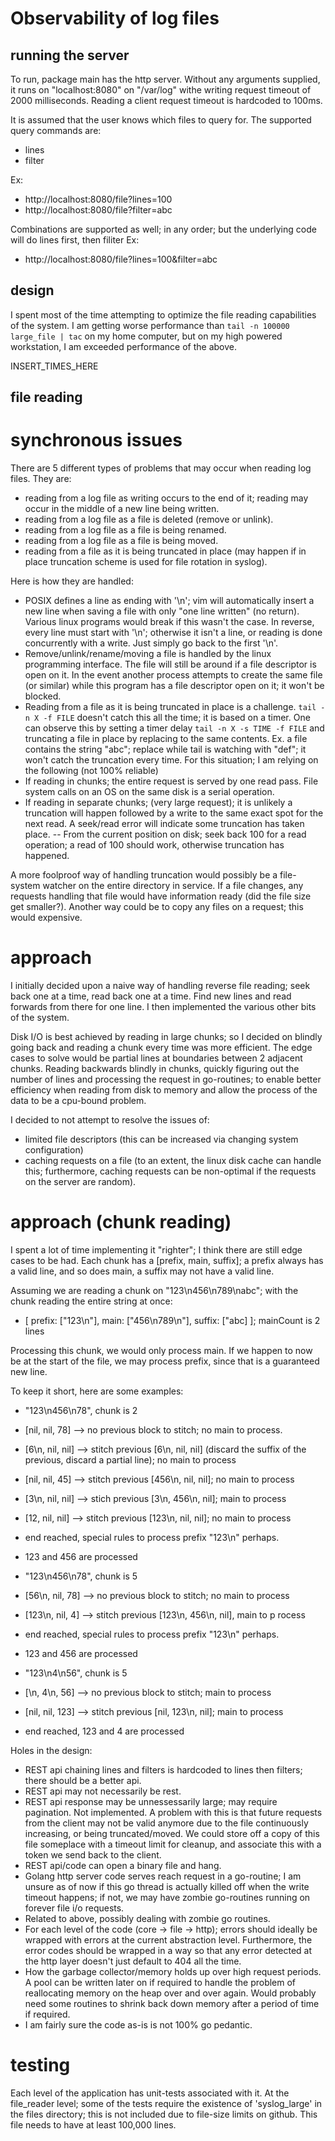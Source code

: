 # Observability of log files

## running the server
To run, package main has the http server.
Without any arguments supplied, it runs on "localhost:8080" on "/var/log" withe writing request timeout of 2000 milliseconds. Reading a client request timeout is hardcoded to 100ms. 

It is assumed that the user knows which files to query for.
The supported query commands are:
- lines
- filter

Ex: 
- http://localhost:8080/file?lines=100
- http://localhost:8080/file?filter=abc

Combinations are supported as well; in any order; but the underlying code will do lines first, then filiter
Ex:
- http://localhost:8080/file?lines=100&filter=abc

## design
I spent most of the time attempting to optimize the file reading capabilities of the system.
I am getting worse performance than `tail -n 100000 large_file | tac` on my home computer, but on my high powered workstation, I am exceeded performance of the above.

INSERT_TIMES_HERE

## file reading
# synchronous issues
There are 5 different types of problems that may occur when reading log files. They are:
- reading from a log file as writing occurs to the end of it; reading may occur in the middle of a new line being written.
- reading from a log file as a file is deleted (remove or unlink).
- reading from a log file as a file is being renamed.
- reading from a log file as a file is being moved.
- reading from a file as it is being truncated in place (may happen if in place truncation scheme is used for file rotation in syslog).

Here is how they are handled:
- POSIX defines a line as ending with '\n'; vim will automatically insert a new line when saving a file with only "one line written" (no return). Various linux programs would break if this wasn't the case. In reverse, every line must start with '\n'; otherwise it isn't a line, or reading is done concurrently with a write. Just simply go back to the first '\n'.
- Remove/unlink/rename/moving a file is handled by the linux programming interface. The file will still be around if a file descriptor is open on it. In the event another process attempts to create the same file (or similar) while this program has a file descriptor open on it; it won't be blocked.
- Reading from a file as it is being truncated in place is a challenge. `tail -n X -f FILE` doesn't catch this all the time; it is based on a timer. One can observe this by setting a timer delay `tail -n X -s TIME -f FILE` and truncating a file in place by replacing to the same contents. Ex. a file contains the string "abc"; replace while tail is watching with "def"; it won't catch the truncation every time. For this situation; I am relying on the following (not 100% reliable)
- If reading in chunks; the entire request is served by one read pass. File system calls on an OS on the same disk is a serial operation.
- If reading in separate chunks; (very large request); it is unlikely a truncation will happen followed by a write to the same exact spot for the next read. A seek/read error will indicate some truncation has taken place.
-- From the current position on disk; seek back 100 for a read operation; a read of 100 should work, otherwise truncation has happened.

A more foolproof way of handling truncation would possibly be a file-system watcher on the entire directory in service. If a file changes, any requests handling that file would have information ready (did the file size get smaller?). Another way could be to copy any files on a request; this would expensive.

# approach
I initially decided upon a naive way of handling reverse file reading; seek back one at a time, read back one at a time. Find new lines and read forwards from there for one line. I then implemented the various other bits of the system.

Disk I/O is best achieved by reading in large chunks; so I decided on blindly going back and reading a chunk every time was more efficient. The edge cases to solve would be partial lines at boundaries between 2 adjacent chunks. Reading backwards blindly in chunks, quickly figuring out the number of lines and processing the request in go-routines; to enable better efficiency when reading from disk to memory and allow the process of the data to be a cpu-bound problem.

I decided to not attempt to resolve the issues of:
- limited file descriptors (this can be increased via changing system configuration)
- caching requests on a file (to an extent, the linux disk cache can handle this; furthermore, caching requests can be non-optimal if the requests on the server are random).

# approach (chunk reading)
I spent a lot of time implementing it "righter"; I think there are still edge cases to be had.
Each chunk has a [prefix, main, suffix]; a prefix always has a valid line, and so does main, a suffix may not have a valid line.

Assuming we are reading a chunk on "123\n456\n789\nabc"; with the chunk reading the entire string at once:
- [ prefix: ["123\n"], main: ["456\n789\n"], suffix: ["abc] ]; mainCount is 2 lines

Processing this chunk, we would only process main. If we happen to now be at the start of the file, we may process prefix, since that is a guaranteed new line.

To keep it short, here are some examples:
- "123\n456\n78", chunk is 2
- [nil, nil, 78] --> no previous block to stitch; no main to process.
- [6\n, nil, nil] --> stitch previous [6\n, nil, nil] (discard the suffix of the previous, discard a partial line); no main to process
- [nil, nil, 45] --> stitch previous [456\n, nil, nil]; no main to process
- [3\n, nil, nil] --> stich previous [3\n, 456\n, nil]; main to process
- [12, nil, nil] --> stitch previous [123\n, nil, nil]; no main to process
- end reached, special rules to process prefix "123\n" perhaps.
- 123 and 456 are processed

- "123\n456\n78", chunk is 5
- [56\n, nil, 78] --> no previous block to stitch; no main to process
- [123\n, nil, 4] --> stitch previous [123\n, 456\n, nil], main to p rocess
- end reached, special rules to process prefix "123\n" perhaps.
- 123 and 456 are processed

- "123\n4\n56", chunk is 5
- [\n, 4\n, 56] --> no previous block to stitch; main to process
- [nil, nil, 123] --> stitch previous [nil, 123\n, nil]; main to process
- end reached, 123 and 4 are processed

Holes in the design:
- REST api chaining lines and filters is hardcoded to lines then filters; there should be a better api.
- REST api may not necessarily be rest.
- REST api response may be unnessessarily large; may require pagination. Not implemented. A problem with this is that future requests from the client may not be valid anymore due to the file continuously increasing, or being truncated/moved. We could store off a copy of this file someplace with a timeout limit for cleanup, and associate this with a token we send back to the client.
- REST api/code can open a binary file and hang.
- Golang http server code serves reach request in a go-routine; I am unsure as of now if this go thread is actually killed off when the write timeout happens; if not, we may have zombie go-routines running on forever file i/o requests.
- Related to above, possibly dealing with zombie go routines.
- For each level of the code (core -> file -> http); errors should ideally be wrapped with errors at the current abstraction level. Furthermore, the error codes should be wrapped in a way so that any error detected at the http layer doesn't just default to 404 all the time.
- How the garbage collector/memory holds up over high request periods. A pool can be written later on if required to handle the problem of reallocating memory on the heap over and over again. Would probably need some routines to shrink back down memory after a period of time if required.
- I am fairly sure the code as-is is not 100% go pedantic.

# testing
Each level of the application has unit-tests associated with it. At the file_reader level; some of the tests require the existence of 'syslog_large' in the files directory; this is not included due to file-size limits on github. This file needs to have at least 100,000 lines.

